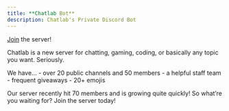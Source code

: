 ```yaml
---
title: **Chatlab Bot**
description: Chatlab's Private Discord Bot
---
```


[Join](https://discord.gg/J5VHMyz) the server!

Chatlab is a new server for chatting, gaming, coding, or basically any topic you want. Seriously. 

We have…
    - over 20 public channels and 50 members
    - a helpful staff team
    - frequent giveaways
    - 20+ emojis

Our server recently hit 70 members and is growing quite quickly!
So what’re you waiting for? Join the server today!